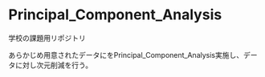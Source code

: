# Principal_Component_Analysis

学校の課題用リポジトリ

あらかじめ用意されたデータにをPrincipal_Component_Analysis実施し、データに対し次元削減を行う。